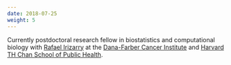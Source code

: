 ```yaml
---
date: 2018-07-25
weight: 5
---
```


Currently postdoctoral research fellow in biostatistics and computational biology with [Rafael Irizarry](http://rafalab.org) at the [Dana-Farber Cancer Institute](http://bcb.dfci.harvard.edu/) and [Harvard TH Chan School of Public Health](https://www.hsph.harvard.edu/biostatistics/).
